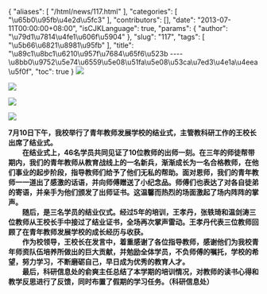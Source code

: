 {
    "aliases": [
        "/html/news/117.html"
    ],
    "categories": [
        "\u65b0\u95fb\u4e2d\u5fc3"
    ],
    "contributors": [],
    "date": "2013-07-11T00:00:00+08:00",
    "isCJKLanguage": true,
    "params": {
        "author": "\u79d1\u7814\u4fe1\u606f\u5904"
    },
    "slug": "117",
    "tags": [
        "\u5b66\u6821\u8981\u95fb"
    ],
    "title": "\u89c1\u8bc1\u6210\u957f\u7684\u65f6\u523b ---- \u8bb0\u9752\u5e74\u6559\u5e08\u51fa\u5e08\u53ca\u7ed3\u4e1a\u4eea\u5f0f",
    "toc": true
}
![](https://cdn.tfls.online/mirror/full/b98f80959eae466a656c28c0c40099ef6f0cdca3.jpg)

![](https://cdn.tfls.online/mirror/full/32f038671a525afabb8a413dab7b8886df0e72b1.jpg)

![](https://cdn.tfls.online/mirror/full/c15b1de62937a47fefcefb644bb1187fb910ca7c.jpg)

![](https://cdn.tfls.online/mirror/full/71dbd781afc069edff596184d515136a475481be.jpg)

**7月10日下午，我校举行了青年教师发展学校的结业式，主管教科研工作的王校长出席了结业式。  
　　在结业式上，46名学员共同见证了10位教师的出师一刻。在三年的师徒帮带期内，我们的青年教师从教育战线上的一名新兵，渐渐成长为一名合格教师，在他们事业的起步阶段，指导教师们给予了他们无私的帮助。面对恩师，我们的青年教师一一道出了感激的话语，并向师傅赠送了小纪念品。师傅们也表达了对各自徒弟的寄语，并亲手为他们颁发了出师证书。这温馨而热烈的场面激起了场内阵阵的掌声。  
　　随后，是三名学员的结业仪式。经过5年的培训，王孝丹，张轶琦和温剑涛三位教师从王校长手中接过了结业证书，全场再次掌声雷动。王孝丹代表三位教师回顾了在青年教师发展学校的成长经历与收获。  
　　作为校领导，王校长在发言中，着重感谢了各位指导教师，感谢他们为我校青年师资队伍培养所做出的巨大贡献，并勉励全体学员，不负师傅的嘱托，学校的希望，努力学习，不断磨砺自己，早日成为优秀的教育人才。  
　　最后，科研信息处的俞爽主任总结了本学期的培训情况，对教师的读书心得和教学反思进行了反馈，同时布置了假期的学习任务。（科研信息处）**

